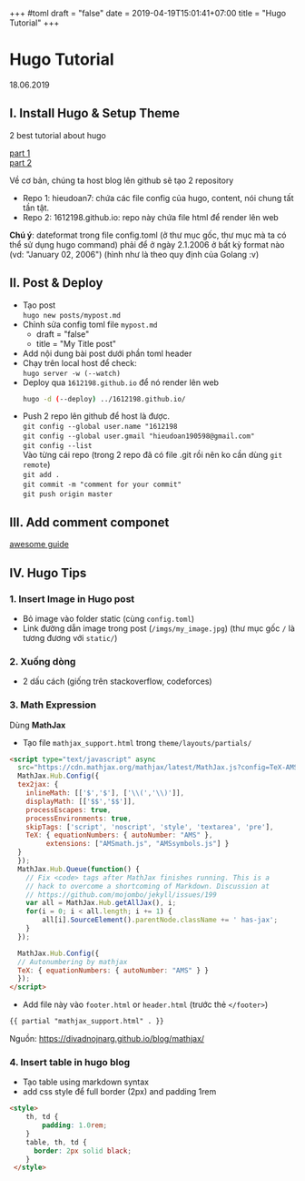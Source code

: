 +++
#toml
draft = "false"
date = 2019-04-19T15:01:41+07:00
title = "Hugo Tutorial"
+++
# Hugo Tutorial
18.06.2019

## I. Install Hugo & Setup Theme 
2 best tutorial about hugo

[part 1](https://www.youtube.com/watch?v=oUjk6wpJn7I)<br/>
[part 2](https://www.youtube.com/watch?v=4W9sVoVYMLo)

Về cơ bản, chúng ta host blog lên github sẽ tạo 2 repository

* Repo 1: hieudoan7: chứa các file config của hugo, content, nói chung tất tần tật.
* Repo 2: 1612198.github.io: repo này chứa file html để render lên web

**Chú ý**: dateformat trong file config.toml (ở thư mục gốc, thư mục mà ta có thể sử dụng hugo command) phải để ở ngày 2.1.2006 ở bất kỳ format nào (vd: "January 02, 2006") (hình như là theo quy định của Golang :v)

  
## II. Post & Deploy
- Tạo post <br/>
  `hugo new posts/mypost.md`
- Chỉnh sửa config toml file `mypost.md`
    + draft = "false"
    + title = "My Title post"
- Add nội dung bài post dưới phần toml header
- Chạy trên local host để check:   <br/>
  `hugo server -w (--watch)`
- Deploy qua `1612198.github.io` để nó render lên web   <br/>
  ```bash
  hugo -d (--deploy) ../1612198.github.io/
  ```
- Push 2 repo lên github để host là được.   <br/>
  `git config --global user.name "1612198`  <br/>
  `git config --global user.gmail "hieudoan190598@gmail.com"`                <br/>
  `git config --list`                         <br/>
  Vào từng cái repo (trong 2 repo đã có file .git rồi nên ko cần dùng `git remote`)     <br/>
  `git add .`           <br/>
  `git commit -m "comment for your commit"`     <br/>
  `git push origin master`

## III. Add comment componet
[awesome guide](https://portfolio.peter-baumgartner.net/2017/09/10/how-to-install-disqus-on-hugo/) 
## IV. Hugo Tips
### 1. Insert Image in Hugo post
- Bỏ image vào folder static (cùng `config.toml`)
- Link đường dẫn image trong post (`/imgs/my_image.jpg`) (thư mục gốc `/` là tương đương với `static/`)

### 2. Xuống dòng
- 2 dấu cách (giống trên stackoverflow, codeforces)

### 3. Math Expression
Dùng **MathJax**

- Tạo file `mathjax_support.html` trong `theme/layouts/partials/`  
 
```html
<script type="text/javascript" async
  src="https://cdn.mathjax.org/mathjax/latest/MathJax.js?config=TeX-AMS-MML_HTMLorMML">
  MathJax.Hub.Config({
  tex2jax: {
    inlineMath: [['$','$'], ['\\(','\\)']],
    displayMath: [['$$','$$']],
    processEscapes: true,
    processEnvironments: true,
    skipTags: ['script', 'noscript', 'style', 'textarea', 'pre'],
    TeX: { equationNumbers: { autoNumber: "AMS" },
         extensions: ["AMSmath.js", "AMSsymbols.js"] }
  }
  });
  MathJax.Hub.Queue(function() {
    // Fix <code> tags after MathJax finishes running. This is a
    // hack to overcome a shortcoming of Markdown. Discussion at
    // https://github.com/mojombo/jekyll/issues/199
    var all = MathJax.Hub.getAllJax(), i;
    for(i = 0; i < all.length; i += 1) {
        all[i].SourceElement().parentNode.className += ' has-jax';
    }
  });

  MathJax.Hub.Config({
  // Autonumbering by mathjax
  TeX: { equationNumbers: { autoNumber: "AMS" } }
  });
</script>
```
- Add file này vào `footer.html` or `header.html` (trước thẻ `</footer>`)  
  
```html
{{ partial "mathjax_support.html" . }}
```
Nguồn: https://divadnojnarg.github.io/blog/mathjax/

### 4. Insert table in hugo blog
- Tạo table using markdown syntax
- add css style để full border (2px) and padding 1rem  

```html
<style>
    th, td {
        padding: 1.0rem;
    }
    table, th, td {
      border: 2px solid black;
    }
 </style>
```
